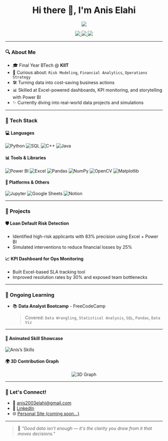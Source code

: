 <h1 align="center">Hi there 👋, I'm Anis Elahi</h1>
<p align="center">
  <img src="https://readme-typing-svg.herokuapp.com?font=Fira+Code&size=25&pause=1000&color=00F9FF&center=true&vCenter=true&width=450&lines=Data+Analyst+%7C+Ops+Enthusiast;Dashboards+%2B+Process+Efficiency;Turning+Data+into+Decisions" />
</p>

<p align="center">
  <a href="mailto:anis2003elahi@gmail.com">
    <img src="https://img.shields.io/badge/Email-red?style=for-the-badge&logo=gmail&logoColor=white" />
  </a>
  <a href="https://www.linkedin.com/in/anis-elahi-sk/">
    <img src="https://img.shields.io/badge/LinkedIn-Anis%20Elahi-blue?style=for-the-badge&logo=linkedin" />
  </a>
  <a href="https://github.com/anis-elahi-sk">
    <img src="https://img.shields.io/badge/GitHub-anis--elahi--sk-black?style=for-the-badge&logo=github" />
  </a>
</p>

---

### 🔍 About Me

- 🎓 Final Year BTech @ **KIIT**
- 🧠 Curious about: `Risk Modeling`, `Financial Analytics`, `Operations Strategy`
- 🛠️ Turning data into cost-saving business actions
- 📊 Skilled at Excel-powered dashboards, KPI monitoring, and storytelling with Power BI
- ✨ Currently diving into real-world data projects and simulations

---

### 🧰 Tech Stack

#### 💻 Languages
![Python](https://img.shields.io/badge/Python-FFD43B?style=flat-square&logo=python&logoColor=blue)
![SQL](https://img.shields.io/badge/SQL-025E8C?style=flat-square&logo=postgresql&logoColor=white)
![C++](https://img.shields.io/badge/C++-00599C?style=flat-square&logo=c%2b%2b&logoColor=white)
![Java](https://img.shields.io/badge/Java-ED8B00?style=flat-square&logo=java&logoColor=white)

#### 📊 Tools & Libraries
![Power BI](https://img.shields.io/badge/Power%20BI-F2C811?style=flat-square&logo=powerbi&logoColor=black)
![Excel](https://img.shields.io/badge/Microsoft%20Excel-217346?style=flat-square&logo=microsoft-excel&logoColor=white)
![Pandas](https://img.shields.io/badge/Pandas-150458?style=flat-square&logo=pandas)
![NumPy](https://img.shields.io/badge/Numpy-013243?style=flat-square&logo=numpy)
![OpenCV](https://img.shields.io/badge/OpenCV-5C3EE8?style=flat-square&logo=opencv)
![Matplotlib](https://img.shields.io/badge/Matplotlib-11557C?style=flat-square&logo=python)

#### 🧠 Platforms & Others
![Jupyter](https://img.shields.io/badge/Jupyter-F37626?style=flat-square&logo=jupyter&logoColor=white)
![Google Sheets](https://img.shields.io/badge/Google%20Sheets-34A853?style=flat-square&logo=google-sheets&logoColor=white)
![Notion](https://img.shields.io/badge/Notion-000000?style=flat-square&logo=notion&logoColor=white)

---

### 🚀 Projects

#### 🛡️ **Loan Default Risk Detection**
- Identified high-risk applicants with 83% precision using Excel + Power BI
- Simulated interventions to reduce financial losses by 25%

#### 📈 **KPI Dashboard for Ops Monitoring**
- Built Excel-based SLA tracking tool
- Improved resolution rates by 30% and exposed team bottlenecks

---

### 🧠 Ongoing Learning

- 📚 **Data Analyst Bootcamp** - FreeCodeCamp  
  > Covered: `Data Wrangling`, `Statistical Analysis`, `SQL`, `Pandas`, `Data Viz`

---

#### 🧠 Animated Skill Showcase
![Anis’s Skills](https://skillicons.dev/icons?i=python,sql,java,cpp,pandas,numpy,opencv,excel,github,notion,powerbi&perline=6)

#### 🌍 3D Contribution Graph
<p align="center">
  <img src="https://github.com/antoinebidet/github-profile-3d-contrib/blob/main/profile-night-rainbow.svg" alt="3D Graph" />
</p>

---

### 💬 Let's Connect!

- 📧 anis2003elahi@gmail.com  
- 🔗 [LinkedIn](https://www.linkedin.com/in/anis-elahi-sk)  
- 🌐 [Personal Site (coming soon...)](https://AnisElahi)

---

> 🧭 *"Good data isn't enough — it's the clarity you draw from it that moves decisions."*

